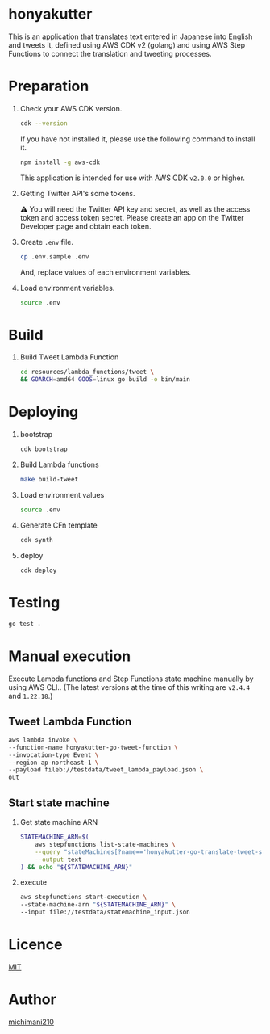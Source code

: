 honyakutter
===

This is an application that translates text entered in Japanese into English and tweets it, defined using AWS CDK v2 (golang) and using AWS Step Functions to connect the translation and tweeting processes.

# Preparation

1. Check your AWS CDK version.

    ```bash
    cdk --version
    ```
    
    If you have not installed it, please use the following command to install it.
    
    ```bash
    npm install -g aws-cdk
    ```

    This application is intended for use with AWS CDK `v2.0.0` or higher.

2. Getting Twitter API's some tokens.

    ⚠️ You will need the Twitter API key and secret, as well as the access token and access token secret. Please create an app on the Twitter Developer page and obtain each token.

1. Create `.env` file.

    ```bash
    cp .env.sample .env
    ```

    And, replace values of each environment variables.

2. Load environment variables.

    ```bash
    source .env
    ```

# Build

1. Build Tweet Lambda Function

    ```bash
    cd resources/lambda_functions/tweet \
    && GOARCH=amd64 GOOS=linux go build -o bin/main
    ```

# Deploying

1. bootstrap 

    ```bash
    cdk bootstrap
    ```

1. Build Lambda functions

    ```bash
    make build-tweet
    ```

1. Load environment values 

    ```bash
    source .env
    ```

1. Generate CFn template

    ```bash
    cdk synth
    ```

1. deploy

    ```bash
    cdk deploy
    ```


# Testing

```bash
go test .
```

# Manual execution

Execute Lambda functions and Step Functions state machine manually by using AWS CLI.. (The latest versions at the time of this writing are `v2.4.4` and `1.22.18`.)

## Tweet Lambda Function

```bash
aws lambda invoke \
--function-name honyakutter-go-tweet-function \
--invocation-type Event \
--region ap-northeast-1 \
--payload fileb://testdata/tweet_lambda_payload.json \
out
```

## Start state machine

1. Get state machine ARN

    ```bash
    STATEMACHINE_ARN=$(
        aws stepfunctions list-state-machines \
        --query "stateMachines[?name=='honyakutter-go-translate-tweet-state-machine'].stateMachineArn" \
        --output text
    ) && echo "${STATEMACHINE_ARN}"
    ```

2. execute

    ```bash
    aws stepfunctions start-execution \
    --state-machine-arn "${STATEMACHINE_ARN}" \
    --input file://testdata/statemachine_input.json
    ```

# Licence

[MIT](https://github.com/michimani/honyakutter/blob/main/LICENCE)

# Author

[michimani210](https://twitter.com/michimani210)

